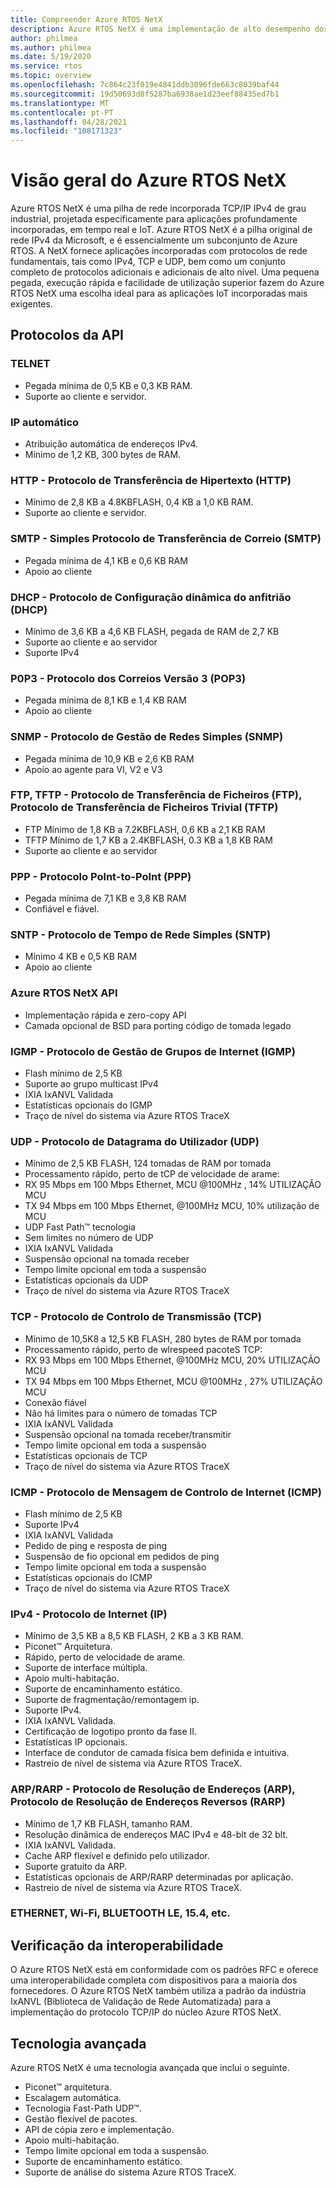 ```yaml
---
title: Compreender Azure RTOS NetX
description: Azure RTOS NetX é uma implementação de alto desempenho dos padrões de protocolo TCP/IP, totalmente integrado com Azure RTOS ThreadX e disponível para todos os processadores suportados.
author: philmea
ms.author: philmea
ms.date: 5/19/2020
ms.service: rtos
ms.topic: overview
ms.openlocfilehash: 7c864c23f019e4841ddb3096fde663c8039baf44
ms.sourcegitcommit: 19d50693d8f5287ba6938ae1d23eef88435ed7b1
ms.translationtype: MT
ms.contentlocale: pt-PT
ms.lasthandoff: 04/28/2021
ms.locfileid: "108171323"
---
```

# <a name="overview-of-azure-rtos-netx"></a>Visão geral do Azure RTOS NetX

Azure RTOS NetX é uma pilha de rede incorporada TCP/IP IPv4 de grau industrial, projetada especificamente para aplicações profundamente incorporadas, em tempo real e IoT. Azure RTOS NetX é a pilha original de rede IPv4 da Microsoft, e é essencialmente um subconjunto de Azure RTOS. A NetX fornece aplicações incorporadas com protocolos de rede fundamentais, tais como IPv4, TCP e UDP, bem como um conjunto completo de protocolos adicionais e adicionais de alto nível. Uma pequena pegada, execução rápida e facilidade de utilização superior fazem do Azure RTOS NetX uma escolha ideal para as aplicações IoT incorporadas mais exigentes.

## <a name="api-protocols"></a>Protocolos da API

### <a name="telnet"></a>TELNET

* Pegada mínima de 0,5 KB e 0,3 KB RAM.
* Suporte ao cliente e servidor.

### <a name="auto-ip"></a>IP automático

* Atribuição automática de endereços IPv4.
* Mínimo de 1,2 KB, 300 bytes de RAM.

### <a name="http---hypertext-transfer-protocolhttp"></a>HTTP - Protocolo de Transferência de Hipertexto (HTTP)

* Mínimo de 2,8 KB a 4.8KBFLASH, 0,4 KB a 1,0 KB RAM.
* Suporte ao cliente e servidor.

### <a name="smtp---simple-mail-transfer-protocol-smtp"></a>SMTP - Simples Protocolo de Transferência de Correio (SMTP)

* Pegada mínima de 4,1 KB e 0,6 KB RAM
* Apoio ao cliente

### <a name="dhcp---dynamic-host-configuration-protocol-dhcp"></a>DHCP - Protocolo de Configuração dinâmica do anfitrião (DHCP)

* Mínimo de 3,6 KB a 4,6 KB FLASH, pegada de RAM de 2,7 KB
* Suporte ao cliente e ao servidor
* Suporte IPv4

### <a name="p0p3---post-office-protocol-version-3-pop3"></a>P0P3 - Protocolo dos Correios Versão 3 (POP3)

* Pegada mínima de 8,1 KB e 1,4 KB RAM
* Apoio ao cliente

### <a name="snmp---simple-network-management-protocol-snmp"></a>SNMP - Protocolo de Gestão de Redes Simples (SNMP)

* Pegada mínima de 10,9 KB e 2,6 KB RAM
* Apoio ao agente para VI, V2 e V3

### <a name="ftp-tftp---file-transfer-protocol-ftp-trivial-file-transfer-protocol-tftp"></a>FTP, TFTP - Protocolo de Transferência de Ficheiros (FTP), Protocolo de Transferência de Ficheiros Trivial (TFTP)

* FTP Mínimo de 1,8 KB a 7.2KBFLASH, 0,6 KB a 2,1 KB RAM
* TFTP Mínimo de 1,7 KB a 2.4KBFLASH, 0.3 KB a 1,8 KB RAM
* Suporte ao cliente e ao servidor

### <a name="ppp---polnt-to-point-protocol-ppp"></a>PPP - Protocolo Polnt-to-PoInt (PPP)

* Pegada mínima de 7,1 KB e 3,8 KB RAM
* Confiável e fiável.

### <a name="sntp---simple-network-time-protocol-sntp"></a>SNTP - Protocolo de Tempo de Rede Simples (SNTP)

* Mínimo 4 KB e 0,5 KB RAM
* Apoio ao cliente

### <a name="azure-rtos-netx-api"></a>Azure RTOS NetX API

* Implementação rápida e zero-copy API
* Camada opcional de BSD para porting código de tomada legado

### <a name="igmp---internet-group-management-protocol-igmp"></a>IGMP - Protocolo de Gestão de Grupos de Internet (IGMP)

* Flash mínimo de 2,5 KB
* Suporte ao grupo multicast IPv4
* IXIA IxANVL Validada
* Estatísticas opcionais do IGMP
* Traço de nível do sistema via Azure RTOS TraceX

### <a name="udp---user-datagram-protocol-udp"></a>UDP - Protocolo de Datagrama do Utilizador (UDP)

* Mínimo de 2,5 KB FLASH, 124 tomadas de RAM por tomada
* Processamento rápido, perto de tCP de velocidade de arame:
* RX 95 Mbps em 100 Mbps Ethernet, MCU @100MHz , 14% UTILIZAÇÃO MCU
* TX 94 Mbps em 100 Mbps Ethernet, @100MHz MCU, 10% utilização de MCU
* UDP Fast Path™ tecnologia
* Sem limites no número de UDP
* IXIA IxANVL Validada
* Suspensão opcional na tomada receber
* Tempo limite opcional em toda a suspensão
* Estatísticas opcionais da UDP
* Traço de nível do sistema via Azure RTOS TraceX

### <a name="tcp---transmission-control-protocol-tcp"></a>TCP - Protocolo de Controlo de Transmissão (TCP)

* Mínimo de 10,5K8 a 12,5 KB FLASH, 280 bytes de RAM por tomada
* Processamento rápido, perto de wlrespeed pacoteS TCP:
* RX 93 Mbps em 100 Mbps Ethernet, @100MHz MCU, 20% UTILIZAÇÃO MCU
* TX 94 Mbps em 100 Mbps Ethernet, MCU @100MHz , 27% UTILIZAÇÃO MCU
* Conexão fiável
* Não há limites para o número de tomadas TCP
* IXIA IxANVL Validada
* Suspensão opcional na tomada receber/transmitir
* Tempo limite opcional em toda a suspensão
* Estatísticas opcionais de TCP
* Traço de nível do sistema via Azure RTOS TraceX

### <a name="icmp---internet-control-message-protocol-icmp"></a>ICMP - Protocolo de Mensagem de Controlo de Internet (ICMP)

* Flash mínimo de 2,5 KB
* Suporte IPv4
* IXIA IxANVL Validada
* Pedido de ping e resposta de ping
* Suspensão de fio opcional em pedidos de ping
* Tempo limite opcional em toda a suspensão
* Estatísticas opcionais do ICMP
* Traço de nível do sistema via Azure RTOS TraceX

### <a name="ipv4---internet-protocol-ip"></a>IPv4 - Protocolo de Internet (IP)

* Mínimo de 3,5 KB a 8,5 KB FLASH, 2 KB a 3 KB RAM.
* Piconet™ Arquitetura.
* Rápido, perto de velocidade de arame.
* Suporte de interface múltipla.
* Apoio multi-habitação.
* Suporte de encaminhamento estático.
* Suporte de fragmentação/remontagem ip.
* Suporte IPv4.
* IXIA IxANVL Validada.
* Certificação de logotipo pronto da fase II.
* Estatísticas IP opcionais.
* Interface de condutor de camada física bem definida e intuitiva.
* Rastreio de nível de sistema via Azure RTOS TraceX.

### <a name="arprarp---address-resolution-protocol-arp-reverse-address-resolution-protocol-rarp"></a>ARP/RARP - Protocolo de Resolução de Endereços (ARP), Protocolo de Resolução de Endereços Reversos (RARP)

* Mínimo de 1,7 KB FLASH, tamanho RAM.
* Resolução dinâmica de endereços MAC IPv4 e 48-blt de 32 blt.
* IXIA IxANVL Validada.
* Cache ARP flexível e definido pelo utilizador.
* Suporte gratuito da ARP.
* Estatísticas opcionais de ARP/RARP determinadas por aplicação.
* Rastreio de nível de sistema via Azure RTOS TraceX.

### <a name="ethernet-wifi-bluetooth-le-154-etc"></a>ETHERNET, Wi-Fi, BLUETOOTH LE, 15.4, etc.

## <a name="interoperability-verification"></a>Verificação da interoperabilidade

O Azure RTOS NetX está em conformidade com os padrões RFC e oferece uma interoperabilidade completa com dispositivos para a maioria dos fornecedores. O Azure RTOS NetX também utiliza a padrão da indústria IxANVL (Biblioteca de Validação de Rede Automatizada) para a implementação do protocolo TCP/IP do núcleo Azure RTOS NetX.

## <a name="advanced-technology"></a>Tecnologia avançada

Azure RTOS NetX é uma tecnologia avançada que inclui o seguinte.
* Piconet™ arquitetura.
* Escalagem automática.
* Tecnologia Fast-Path UDP™.
* Gestão flexível de pacotes.
* API de cópia zero e implementação.
* Apoio multi-habitação.
* Tempo limite opcional em toda a suspensão.
* Suporte de encaminhamento estático.
* Suporte de análise do sistema Azure RTOS TraceX.
